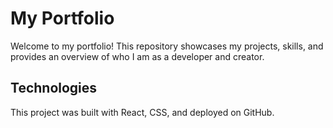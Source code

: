 # My Portfolio

Welcome to my portfolio! This repository showcases my projects, skills, and provides an overview of who I am as a developer and creator.

## Technologies

This project was built with React, CSS, and deployed on GitHub.
